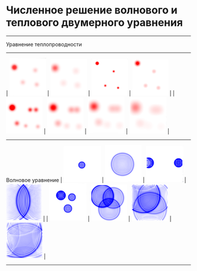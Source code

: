 # Численное решение волнового и теплового двумерного уравнения
____
Уравнение теплопроводности  
____
| ![1](image/1.png) | ![2](image/2.png) | ![3](image/3.png) | ![4](image/4.png) |
| ![5](image/5.png) | ![6](image/6.png) | ![7](image/7.png) | ![8](image/8.png) |
____
Волновое уравнение
| ![9](image/9.png) | ![10](image/10.png) | ![11](image/11.png) | ![12](image/12.png)  |
| ![13](image/13.png) | ![14](image/14.png) | ![15](image/15.png) | ![16](image/16.png)  |
____
